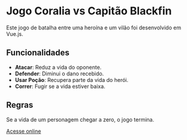 # Jogo Coralia vs Capitão Blackfin

Este jogo de batalha entre uma heroína e um vilão foi desenvolvido em Vue.js.

## Funcionalidades

- **Atacar**: Reduz a vida do oponente.
- **Defender**: Diminui o dano recebido.
- **Usar Poção**: Recupera parte da vida do herói.
- **Correr**: Fugir se a vida estiver baixa.

## Regras

Se a vida de um personagem chegar a zero, o jogo termina.

[Acesse online](https://larissacoutinhoo.github.io/Coralia-e-Blackfin/)



